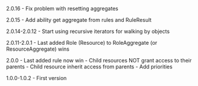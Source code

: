 2.0.16
    - Fix problem with resetting aggregates

2.0.15
    - Add ability get aggregate from rules and RuleResult

2.0.14-2.0.12
    - Start using recursive iterators for walking by objects

2.0.11-2.0.1
    - Last added Role (Resource) to RoleAggregate (or ResourceAggregate) wins

2.0.0
    - Last added rule now win
    - Child resources NOT grant access to their parents
    - Child resource inherit access from parents
    - Add priorities

1.0.0-1.0.2
    - First version